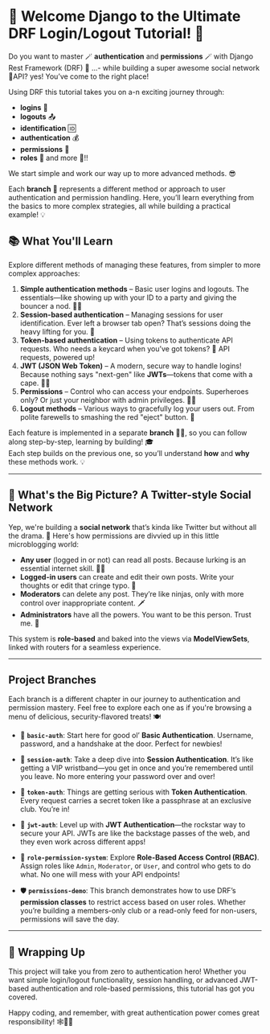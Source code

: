 # 🎉 Welcome Django to the Ultimate DRF Login/Logout Tutorial! 🚀

Do you want to master 🪄 **authentication** and **permissions** 🪄 with Django Rest Framework (DRF) 🐍 ...- while building a super awesome social network🥇API? yes! You’ve come to the right place!

Using DRF this tutorial takes you on a-n exciting journey through:

- **logins** 👤
- **logouts** 📤
- **identification** 🆔
- **authentication** 💰
- **permissions** 🔐
- **roles** 👑 and more 🤗!!

We start simple and work our way up to more advanced methods. 😎

Each **branch** 🌳 represents a different method or approach to user authentication and permission handling. Here, you’ll learn everything from the basics to more complex strategies, all while building a practical example! 💡

## 📚 What You'll Learn

Explore different methods of managing these features, from simpler to more complex approaches:

1. **Simple authentication methods** – Basic user logins and logouts. The essentials—like showing up with your ID to a party and giving the bouncer a nod. 🕵️‍♂️
2. **Session-based authentication** – Managing sessions for user identification. Ever left a browser tab open? That’s sessions doing the heavy lifting for you. 🍪
3. **Token-based authentication** – Using tokens to authenticate API requests. Who needs a keycard when you’ve got tokens? 🔑 API requests, powered up!
4. **JWT (JSON Web Token)** – A modern, secure way to handle logins! Because nothing says "next-gen" like **JWTs**—tokens that come with a cape. 🦸‍♂️
5. **Permissions** – Control who can access your endpoints. Superheroes only? Or just your neighbor with admin privileges. 🦸‍♀️
6. **Logout methods** – Various ways to gracefully log your users out. From polite farewells to smashing the red "eject" button. 👋

Each feature is implemented in a separate **branch** :lemon::blossom:, so you can follow along step-by-step, learning by building! 🎓  
Each step builds on the previous one, so you’ll understand **how** and **why** these methods work. 💡

---

## 🚀 What's the Big Picture? A Twitter-style Social Network

Yep, we're building a **social network** that’s kinda like Twitter but without all the drama. 🎉 Here's how permissions are divvied up in this little microblogging world:

- **Any user** (logged in or not) can read all posts. Because lurking is an essential internet skill. 🕵️‍♂️
- **Logged-in users** can create and edit their own posts. Write your thoughts or edit that cringe typo. 📝
- **Moderators** can delete any post. They’re like ninjas, only with more control over inappropriate content. 🗡️
- **Administrators** have all the powers. You want to be this person. Trust me. 👑

This system is **role-based** and baked into the views via **ModelViewSets**, linked with routers for a seamless experience.

---

## Project Branches

Each branch is a different chapter in our journey to authentication and permission mastery. Feel free to explore each one as if you're browsing a menu of delicious, security-flavored treats! 🍽️

- 🏁 **`basic-auth`**: Start here for good ol’ **Basic Authentication**. Username, password, and a handshake at the door. Perfect for newbies!

- 🍪 **`session-auth`**: Take a deep dive into **Session Authentication**. It’s like getting a VIP wristband—you get in once and you’re remembered until you leave. No more entering your password over and over!

- 🔑 **`token-auth`**: Things are getting serious with **Token Authentication**. Every request carries a secret token like a passphrase at an exclusive club. You’re in!

- 🤘 **`jwt-auth`**: Level up with **JWT Authentication**—the rockstar way to secure your API. JWTs are like the backstage passes of the web, and they even work across different apps!

- 🎯 **`role-permission-system`**: Explore **Role-Based Access Control (RBAC)**. Assign roles like `Admin`, `Moderator`, or `User`, and control who gets to do what. No one will mess with your API endpoints!

- 🛡️ **`permissions-demo`**: This branch demonstrates how to use DRF’s **permission classes** to restrict access based on user roles. Whether you’re building a members-only club or a read-only feed for non-users, permissions will save the day.

---

## 🎉 Wrapping Up

This project will take you from zero to authentication hero! Whether you want simple login/logout functionality, session handling, or advanced JWT-based authentication and role-based permissions, this tutorial has got you covered.

Happy coding, and remember, with great authentication power comes great responsibility! 🕸️🦸‍♂️
